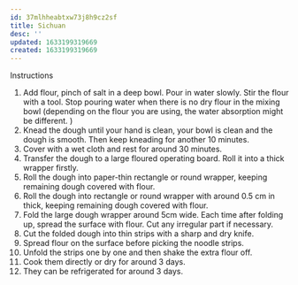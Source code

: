 ```yaml
---
id: 37mlhheabtxw73j8h9cz2sf
title: Sichuan
desc: ''
updated: 1633199319669
created: 1633199319669
---
```


Instructions

1. Add flour, pinch of salt in a deep bowl. Pour in water slowly. Stir the flour with a tool. Stop pouring water when there is no dry flour in the mixing bowl (depending on the flour you are using, the water absorption might be different. )
2. Knead the dough until your hand is clean, your bowl is clean and the dough is smooth. Then keep kneading for another 10 minutes.
3. Cover with a wet cloth and rest for around 30 minutes.
4. Transfer the dough to a large floured operating board. Roll it into a thick wrapper firstly.
5. Roll the dough into paper-thin rectangle or round wrapper, keeping remaining dough covered with flour.
6. Roll the dough into rectangle or round wrapper with around 0.5 cm in thick, keeping remaining dough covered with flour.
7. Fold the large dough wrapper around 5cm wide. Each time after folding up, spread the surface with flour. Cut any irregular part if necessary.
8. Cut the folded dough into thin strips with a sharp and dry knife.
9. Spread flour on the surface before picking the noodle strips.
10. Unfold the strips one by one and then shake the extra flour off.
11. Cook them directly or dry for around 3 days.
12. They can be refrigerated for around 3 days.
